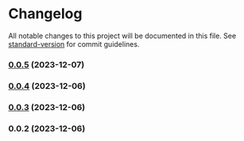 # Changelog

All notable changes to this project will be documented in this file. See [standard-version](https://github.com/conventional-changelog/standard-version) for commit guidelines.

### [0.0.5](https://github.com/Mobiux-Labs/mobimedia-core/compare/v0.0.4...v0.0.5) (2023-12-07)

### [0.0.4](https://github.com/Mobiux-Labs/mobimedia-core/compare/v0.0.3...v0.0.4) (2023-12-06)

### [0.0.3](https://github.com///compare/v0.0.2...v0.0.3) (2023-12-06)

### 0.0.2 (2023-12-06)
